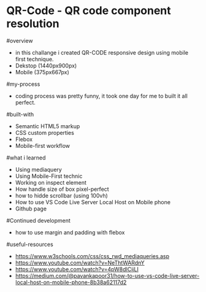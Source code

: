 # QR-Code - QR code component resolution

#overview 
- in this challange i created QR-CODE responsive design using mobile first technique.
- Dekstop (1440px900px)
- Mobile (375px667px)


#my-process
- coding process was pretty funny, it took one day for me to built it all perfect.

#built-with 
- Semantic HTML5 markup
- CSS custom properties
- Flebox
- Mobile-first workflow

#what i learned
- Using mediaquery 
- Using Mobile-First technic 
- Working on inspect element 
- How handle size of box pixel-perfect 
- how to hidde scrollbar (using 100vh) 
- How to use VS Code Live Server Local Host on Mobile phone
- Github page 

#Continued development
- how to use margin and padding with flebox  

#useful-resources
- https://www.w3schools.com/css/css_rwd_mediaqueries.asp
- https://www.youtube.com/watch?v=NeThtWARdnY
- https://www.youtube.com/watch?v=4pW8dICijLI
- https://medium.com/@pavankapoor31/how-to-use-vs-code-live-server-local-host-on-mobile-phone-8b38a62117d2


